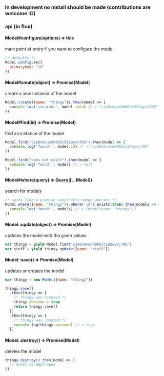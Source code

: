 ### In development no install should be made (contributions are welcome :D)

### api (in flux)

#### Model#configure(options) => this
main point of entry if you want to configure the model
```js
/* defaults */
Model.configure({
  primaryKey: "id"
})
```

#### Model#create(object) => Promise(Model)
create a new instance of the model
```js
Model.create({name: "thingy"}).then(model => {
  console.log('created:', model.idea) // > "cie8v0vuc00003c592wyxj706"
})
```
#### Model#find(id) => Promise(Model)
find an instance of the model
```js
Model.find("cie8v0vuc00003c592wyxj706").then(model => {
  console.log('found:', model.id) // > "cie8v0vuc00003c592wyxj706"
})

Model.find("does_not_exist").then(model => {
  console.log('found:', model) // > null
})
```
#### Model#where(query) => Query([...Model])
search for models
```js
/* works like a promise constructs mongo queries */
Model.where({name: "thingy"}).where('id').exists(true).then(models => {
  console.log('found:', models) // > [Model(name: "thingy")]
})
```

#### Model::update(object) => Promise(Model)
updates the model with the given values
```js
var thingy = yield Model.find("cie8v0vuc00003c592wyxj706")
var stuff = yield thingy.update({name: "stuff"})
```

#### Model::save() =>  Promise(Model)
updates or creates the model
```js
var thingy = new Model({name: "thingy"})

thingy.save()
  .then(thingy => {
    /* thingy was created */
    thingy.awesome = true
    return thingy.save()
  })
  .then(thingy => {
    /* thingy was updated */
    console.log(thingy.awesome) // > true
  })
```
#### Model::destroy() =>  Promise(Model)
deletes the model
```js
thingy.destroy().then(model => {
  // model is destroyed
})
```
